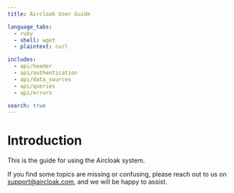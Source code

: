 ```yaml
---
title: Aircloak User Guide

language_tabs:
  - ruby
  - shell: wget
  - plaintext: curl

includes:
  - api/header
  - api/authentication
  - api/data_sources
  - api/queries
  - api/errors

search: true
---
```


# Introduction

This is the guide for using the Aircloak system.

If you find some topics are missing or confusing, please reach out to us on [support@aircloak.com](mailto:support@aircloak.com), and we will be happy to assist.
